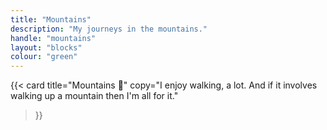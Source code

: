 ```yaml
---
title: "Mountains"
description: "My journeys in the mountains."
handle: "mountains"
layout: "blocks"
colour: "green"
---
```


{{<
  card
  title="Mountains 🗻"
  copy="I enjoy walking, a lot. And if it involves walking up a mountain then I'm all for it."
>}}


